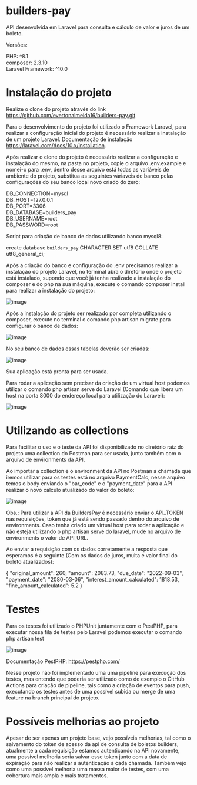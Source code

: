 # builders-pay

API desenvolvida em Laravel para consulta e cálculo de valor e juros de um boleto.

Versões:

PHP: ^8.1<br>
composer: 2.3.10<br>
Laravel Framework: ^10.0

# Instalação do projeto

Realize o clone do projeto através do link https://github.com/evertonalmeida16/builders-pay.git

Para o desenvolvimento do projeto foi utilizado o Framework Laravel, para realizar a configuração inicial do projeto é necessário realizar a instalação de um projeto Laravel. Documentação de instalação https://laravel.com/docs/10.x/installation.

Após realizar o clone do projeto é necessário realizar a configuração e instalação do mesmo, na pasta no projeto, copie o arquivo .env.example e nomei-o para .env, dentro desse arquivo está todas as variáveis de ambiente do projeto, substitua as seguintes váriaveis de banco pelas configurações do seu banco local novo criado do zero:

DB_CONNECTION=mysql<br>
DB_HOST=127.0.0.1<br>
DB_PORT=3306<br>
DB_DATABASE=builders_pay<br>
DB_USERNAME=root<br>
DB_PASSWORD=root

Script para criação de banco de dados utilizando banco mysql8:

create database `builders_pay` CHARACTER SET utf8 COLLATE utf8_general_ci;

Após a criação do banco e configuração do .env precisamos realizar a instalação do projeto Laravel, no terminal abra o diretório onde o projeto está instalado, supondo que você já tenha realizado a instalação do composer e do php na sua máquina, execute o comando composer install para realizar a instalação do projeto:

![image](https://user-images.githubusercontent.com/43793955/223226997-e2efdd57-e2f6-4925-91ee-5b39e485d0a5.png)

Após a instalação do projeto ser realizado por completa utilizando o composer, execute no terminal o comando php artisan migrate para configurar o banco de dados:

![image](https://user-images.githubusercontent.com/43793955/223227535-83cc2d84-6d03-4286-8422-9b42ce3bebca.png)

No seu banco de dados essas tabelas deverão ser criadas:

![image](https://user-images.githubusercontent.com/43793955/223227704-2aa3259d-08ba-402e-aef4-8c256682011b.png)

Sua aplicação está pronta para ser usada.

Para rodar a aplicação sem precisar da criação de um virtual host podemos utilizar o comando php artisan serve do Laravel (Comando que libera um host na porta 8000 do endereço local para utilização do Laravel):

![image](https://user-images.githubusercontent.com/43793955/223228954-e8051109-9941-4407-8a46-a2fa970c49b0.png)


# Utilizando as collections

Para facilitar o uso e o teste da API foi disponibilizado no diretório raiz do projeto uma collection do Postman para ser usada, junto também com o arquivo de environments da API.

Ao importar a collection e o environment da API no Postman a chamada que iremos utilizar para os testes está no arquivo PaymentCalc, nesse arquivo temos o body enviando o "bar_code" e o "payment_date" para a API realizar o novo cálculo atualizado do valor do boleto:

![image](https://user-images.githubusercontent.com/43793955/223228433-7f76b1c7-2a02-496e-a092-a35ab9679d80.png)

Obs.: Para utilizar a API da BuildersPay é necessário enviar o API_TOKEN nas requisições, token que já está sendo passado dentro do arquivo de environments. Caso tenha criado um virtual host para rodar a aplicação e não esteja utilizando o php artisan serve do laravel, mude no arquivo de environments o valor de API_URL.

Ao enviar a requisição com os dados corretamente a resposta que esperamos é a seguinte (Com os dados de juros, multa e valor final do boleto atualizados):

{
    "original_amount": 260,
    "amount": 2083.73,
    "due_date": "2022-09-03",
    "payment_date": "2080-03-06",
    "interest_amount_calculated": 1818.53,
    "fine_amount_calculated": 5.2
}


# Testes

Para os testes foi utilizado o PHPUnit juntamente com o PestPHP, para executar nossa fila de testes pelo Laravel podemos executar o comando php artisan test

![image](https://user-images.githubusercontent.com/43793955/223229620-18543c9d-e16e-4559-a080-12f0f71646aa.png)

Documentação PestPHP: https://pestphp.com/

Nesse projeto não foi implementado uma uma pipeline para execução dos testes, mas entendo que poderia ser utilizado como de exemplo o GitHub Actions para criação de pipeline, tais como a criação de eventos para push, executando os testes antes de uma possível subida ou merge de uma feature na branch principal do projeto.


# Possíveis melhorias ao projeto

Apesar de ser apenas um projeto base, vejo possíveis melhorias, tal como o salvamento do token de acesso da api de consulta de boletos builders, atualmente a cada requisição estamos autenticando na API novamente, uma possível melhoria seria salvar esse token junto com a data de expiração para não realizar a autenticação a cada chamada. Também vejo como uma possível melhoria uma massa maior de testes, com uma cobertura mais ampla e mais tratamentos.



